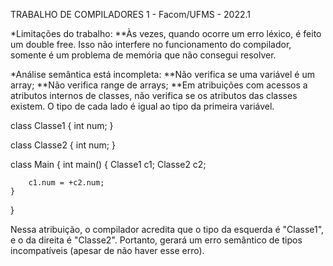 TRABALHO DE COMPILADORES 1 - Facom/UFMS - 2022.1

*Limitações do trabalho:
**Às vezes, quando ocorre um erro léxico, é feito um double free. Isso não interfere no funcionamento do compilador, somente é um problema de memória que não consegui resolver.


*Análise semântica está incompleta:
**Não verifica se uma variável é um array;
**Não verifica range de arrays;
**Em atribuições com acessos a atributos internos de classes, não verifica se os atributos das classes existem. O tipo de cada lado é igual ao tipo da primeira variável.

class Classe1 {
	int num;
}

class Classe2 {
	int num;
}

class Main {
	int main() {
		Classe1 c1;
		Classe2 c2;
		
		c1.num = +c2.num;
	}
}

Nessa atribuição, o compilador acredita que o tipo da esquerda é "Classe1", e o da direita é "Classe2". Portanto, gerará um erro semântico de tipos incompatíveis (apesar de não haver esse erro).

